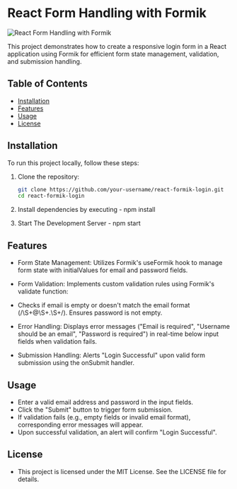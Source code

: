 # React Form Handling with Formik

![React Form Handling with Formik](https://example.com/your-project-image.png)

This project demonstrates how to create a responsive login form in a React application using Formik for efficient form state management, validation, and submission handling.

## Table of Contents

- [Installation](#installation)
- [Features](#features)
- [Usage](#usage)
- [License](#license)

## Installation

To run this project locally, follow these steps:

1. Clone the repository:

   ```bash
   git clone https://github.com/your-username/react-formik-login.git
   cd react-formik-login

2. Install dependencies by executing  - npm install 

3. Start The Development Server  - npm start 



## Features

- Form State Management: Utilizes Formik's useFormik hook to manage form state with initialValues for email and password fields.

- Form Validation: Implements custom validation rules using Formik's validate function:

- Checks if email is empty or doesn't match the email format (/\S+@\S+\.\S+/).
Ensures password is not empty.
- Error Handling: Displays error messages ("Email is required", "Username should be an email", "Password is required") in real-time below input fields when validation fails.
- Submission Handling: Alerts "Login Successful" upon valid form submission using the onSubmit handler.

## Usage

- Enter a valid email address and password in the input fields.
- Click the "Submit" button to trigger form submission.
- If validation fails (e.g., empty fields or invalid email format), corresponding error messages will appear.
- Upon successful validation, an alert will confirm "Login Successful".


## License

- This project is licensed under the MIT License. See the LICENSE file for details.
